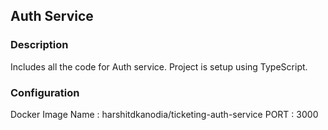 ## Auth Service
### Description
Includes all the code for Auth service. Project is setup using TypeScript.

### Configuration
Docker Image Name : harshitdkanodia/ticketing-auth-service
PORT : 3000

